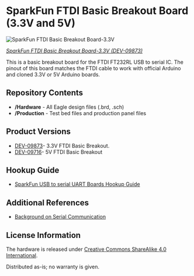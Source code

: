 SparkFun FTDI Basic Breakout Board (3.3V and 5V)
================================================

![SparkFun FTDI Basic Breakout Board-3.3V](https://cdn.sparkfun.com//assets/parts/3/9/5/8/09873-02a.jpg)

[*SparkFun FTDI Basic Breakout Board-3.3V (DEV-09873)*](https://www.sparkfun.com/products/9873)

This is a basic breakout board for the FTDI FT232RL USB to serial IC. 
The pinout of this board matches the FTDI cable to work with official Arduino and cloned 3.3V or 5V Arduino boards.

Repository Contents
-------------------
* **/Hardware** - All Eagle design files (.brd, .sch)
* **/Production** - Test bed files and production panel files

Product Versions
----------------
* [DEV-09873](https://www.sparkfun.com/products/9873)- 3.3V FTDI Basic Breakout. 
* [DEV-09716](https://www.sparkfun.com/products/9716)- 5V FTDI Basic Breakout

Hookup Guide
------------
* [SparkFun USB to serial UART Boards Hookup Guide](https://learn.sparkfun.com/tutorials/sparkfun-usb-to-serial-uart-boards-hookup-guide?_ga=1.60838636.1759283908.1446057952)

Additional References
---------------------
* [Background on Serial Communication](https://learn.sparkfun.com/tutorials/serial-communication)

License Information
-------------------
The hardware is released under [Creative Commons ShareAlike 4.0 International](https://creativecommons.org/licenses/by-sa/4.0/).

Distributed as-is; no warranty is given.
